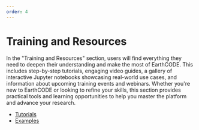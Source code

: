 ```yaml
---
order: 4
---
```

# Training and Resources

In the "Training and Resources" section, users will find everything they need to deepen their understanding and make the most of EarthCODE. This includes step-by-step tutorials, engaging video guides, a gallery of interactive Jupyter notebooks showcasing real-world use cases, and information about upcoming training events and webinars. Whether you're new to EarthCODE or looking to refine your skills, this section provides practical tools and learning opportunities to help you master the platform and advance your research.

- [Tutorials](./Tutorials%20and%20Learning%20Pathways.md)
- [Examples](https://esa-earthcode.github.io/tutorials/)
